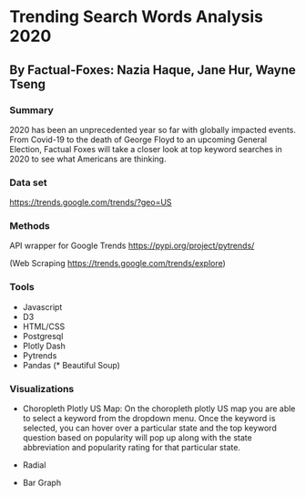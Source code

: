 # Trending Search Words Analysis 2020

## By Factual-Foxes: Nazia Haque, Jane Hur, Wayne Tseng

### Summary
2020 has been an unprecedented year so far with globally impacted events. From Covid-19 to the death of George Floyd to an upcoming General Election, Factual Foxes will take a closer look at top keyword searches in 2020 to see what Americans are thinking.

### Data set
https://trends.google.com/trends/?geo=US

### Methods
API wrapper for Google Trends
https://pypi.org/project/pytrends/

(Web Scraping https://trends.google.com/trends/explore)

### Tools
* Javascript
* D3
* HTML/CSS
* Postgresql
* Plotly Dash
* Pytrends
* Pandas
(* Beautiful Soup)

### Visualizations
* Choropleth Plotly US Map:  On the choropleth plotly US map you are able to select a keyword from the dropdown menu.  Once the keyword is selected, you can hover over a particular state and the top keyword question based on popularity will pop up along with the state abbreviation and popularity rating for that particular state.

* Radial

* Bar Graph
